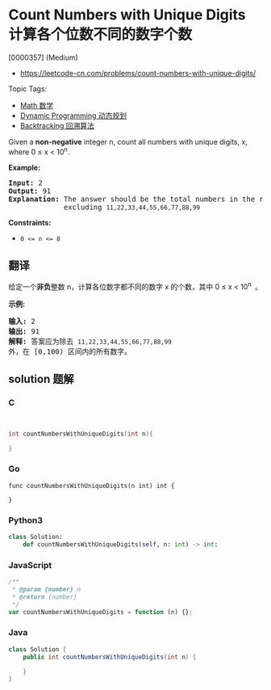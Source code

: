 # Count Numbers with Unique Digits 计算各个位数不同的数字个数

[0000357] (Medium)

- https://leetcode-cn.com/problems/count-numbers-with-unique-digits/

Topic Tags:

- [Math 数学](https://leetcode-cn.com/tag/math/)
- [Dynamic Programming 动态规划](https://leetcode-cn.com/tag/dynamic-programming/)
- [Backtracking 回溯算法](https://leetcode-cn.com/tag/backtracking/)

Given a **non-negative** integer n, count all numbers with unique digits, x, where 0 ≤ x < 10<sup>n</sup>.

**Example:**

<pre><strong>Input: </strong><span id="example-input-1-1">2</span>
<strong>Output: </strong><span id="example-output-1">91 
<strong>Explanation: </strong></span>The answer should be the total numbers in the range of 0 ≤ x &lt; 100, 
&nbsp;            excluding <code>11,22,33,44,55,66,77,88,99</code>
</pre>

**Constraints:**

- `0 <= n <= 8`

## 翻译

给定一个**非负**整数 n，计算各位数字都不同的数字 x 的个数，其中 0 ≤ x < 10<sup>n&nbsp;</sup> 。

**示例:**

<pre><strong>输入: </strong>2
<strong>输出: </strong>91 
<strong>解释: </strong>答案应为除去 <code>11,22,33,44,55,66,77,88,99 </code>外，在 [0,100) 区间内的所有数字。
</pre>

## solution 题解

### C

```c


int countNumbersWithUniqueDigits(int n){

}
```

### Go

```golang
func countNumbersWithUniqueDigits(n int) int {

}
```

### Python3

```python
class Solution:
    def countNumbersWithUniqueDigits(self, n: int) -> int:
```

### JavaScript

```javascript
/**
 * @param {number} n
 * @return {number}
 */
var countNumbersWithUniqueDigits = function (n) {};
```

### Java

```java
class Solution {
    public int countNumbersWithUniqueDigits(int n) {

    }
}
```
